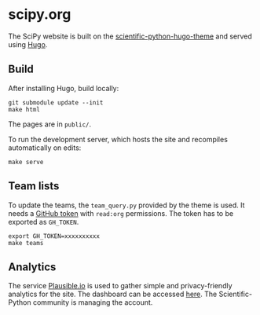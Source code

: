 # scipy.org

The SciPy website is built on the 
[scientific-python-hugo-theme](https://github.com/scientific-python/scientific-python-hugo-theme)
and served using [Hugo](https://gohugo.io).

## Build

After installing Hugo, build locally:

```
git submodule update --init
make html
```

The pages are in `public/`.

To run the development server, which hosts the site and recompiles
automatically on edits:

```
make serve
```

## Team lists

To update the teams, the `team_query.py` provided by the theme is used.
It needs a
[GitHub token](https://docs.github.com/en/authentication/keeping-your-account-and-data-secure/creating-a-personal-access-token)
with `read:org` permissions. The token has to be exported as `GH_TOKEN`.

```
export GH_TOKEN=xxxxxxxxxx
make teams
```

## Analytics

The service [Plausible.io](https://plausible.io) is used to gather simple
and privacy-friendly analytics for the site. The dashboard can be accessed
[here](https://analytics.scientific-python.org/scipy.org).
The Scientific-Python community is managing the account.
